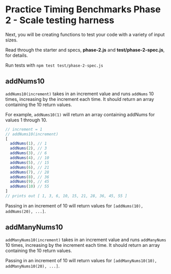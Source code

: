 # Practice Timing Benchmarks Phase 2 - Scale testing harness

Next, you will be creating functions to test your code with a variety of
input sizes.

Read through the starter and specs, **phase-2.js** and **test/phase-2-spec.js**,
for details.

Run tests with `npm test test/phase-2-spec.js`

## addNums10

`addNums10(increment)` takes in an increment value and runs `addNums` 10
times, increasing by the increment each time. It should return an array
containing the 10 return values.

For example, `addNums10(1)` will return an array containing addNums for values
1 through 10.

```js
// increment = 1
// addNums10(increment)
[
  addNums(1), // 1
  addNums(2), // 3
  addNums(3), // 6
  addNums(4), // 10
  addNums(5), // 15
  addNums(6), // 21
  addNums(7), // 28
  addNums(8), // 36
  addNums(9), // 45
  addNums(10) // 55
]
// prints out [ 1, 3, 6, 10, 15, 21, 28, 36, 45, 55 ]
```

Passing in an increment of 10 will return values for `[addNums(10),
addNums(20), ...]`.

## addManyNums10

`addManyNums10(increment)` takes in an increment value and runs `addManyNums`
10 times, increasing by the increment each time. It should return an array
containing the 10 return values.

Passing in an increment of 10 will return values for `[addManyNums10(10),
addManyNums10(20), ...]`.

